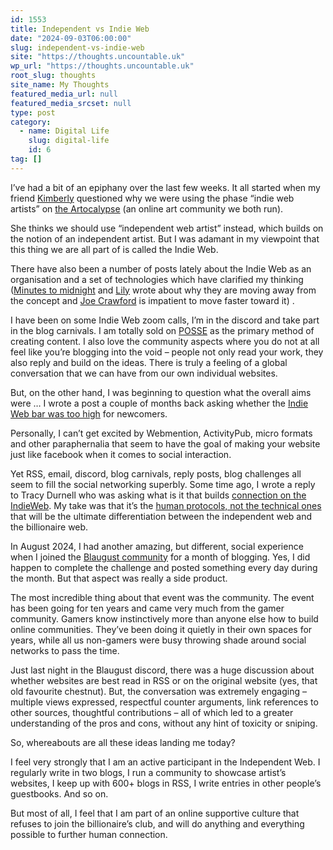 ```yaml
---
id: 1553
title: Independent vs Indie Web
date: "2024-09-03T06:00:00"
slug: independent-vs-indie-web
site: "https://thoughts.uncountable.uk"
wp_url: "https://thoughts.uncountable.uk"
root_slug: thoughts
site_name: My Thoughts
featured_media_url: null
featured_media_srcset: null
type: post
category:
  - name: Digital Life
    slug: digital-life
    id: 6
tag: []
---
```



<p>I&#8217;ve had a bit of an epiphany over the last few weeks.  It all started when my friend <a href="https://iamkimberly.org/">Kimberly</a> questioned why we were using the phase &#8220;indie web artists&#8221; on <a href="https://artocalypse.org/">the Artocalypse</a> (an online art community we both run). </p>



<p>She thinks we should use &#8220;independent web artist&#8221; instead, which builds on the notion of an independent artist.  But I was adamant in my viewpoint that this thing we are all part of is called the Indie Web.</p>



<p>There have also been a number of posts lately about the Indie Web as an organisation and a set of technologies which have clarified my thinking (<a href="https://minutestomidnight.co.uk/blog/smaller/">Minutes to midnight</a> and <a href="https://lilymara.xyz/posts/2024-technoelitism/">Lily</a> wrote about why they are moving away from the concept and <a href="https://artlung.com/blog/2024/08/25/post-xoxo-ramble/">Joe Crawford</a> is impatient to move faster toward it) .  </p>



<p>I have been on some Indie Web zoom calls, I&#8217;m in the discord and take part in the blog carnivals.  I am totally sold on <a href="https://indieweb.org/POSSE">POSSE</a> as the primary method of creating content.  I also love the community aspects where you do not at all feel like you&#8217;re blogging into the void &#8211; people not only read your work, they also reply and build on the ideas.  There is truly a feeling of a global conversation that we can have from our own individual websites.</p>



<p>But, on the other hand, I was beginning to question what the overall aims were &#8230; I wrote a post a couple of months back asking whether the <a href="https://thoughts.uncountable.uk/is-the-indieweb-bar-too-high/" data-type="post" data-id="866">Indie Web bar was too high</a> for newcomers.  </p>



<p>Personally, I can&#8217;t get excited by Webmention, ActivityPub, micro formats and other paraphernalia that seem to have the goal of making your website just like facebook when it comes to social interaction.</p>



<p>Yet RSS, email, discord, blog carnivals, reply posts, blog challenges all seem to fill the social networking superbly.  Some time ago, I wrote a reply to Tracy Durnell who was asking what is it that builds <a href="https://tracydurnell.com/2024/03/01/indieweb-interactions-what-builds-connection/">connection on the IndieWeb</a>.  My take was that it&#8217;s the <a href="https://thoughts.uncountable.uk/human-protocols/" data-type="post" data-id="497">human protocols, not the technical ones</a> that will be the ultimate differentiation between the independent web and the billionaire web.</p>



<p>In August 2024, I had another amazing, but different, social experience when I joined the <a href="https://aggronaut.com/2024/07/12/blaugust-2024-is-coming/">Blaugust community</a> for a month of blogging.   Yes, I did happen to complete the challenge and posted something every day during the month.  But that aspect was really a side product.  </p>



<p>The most incredible thing about that event was the community.  The event has been going for ten years and came very much from the gamer community.  Gamers know instinctively more than anyone else how to build online communities.  They&#8217;ve been doing it quietly in their own spaces  for years, while all us non-gamers were busy throwing shade around social networks to pass the time.</p>



<p>Just last night in the Blaugust discord, there was a huge discussion about whether websites are best read in RSS or on the original website (yes, that old favourite chestnut).  But, the conversation was extremely engaging &#8211; multiple views expressed, respectful counter arguments, link references to other sources, thoughtful contributions &#8211; all of which led to a greater understanding of the pros and cons, without any hint of toxicity or sniping.</p>



<p>So, whereabouts are all these ideas landing me today?  </p>



<p>I feel very strongly that I am an active participant in the Independent Web. I regularly write in two blogs, I run a community to showcase artist&#8217;s websites, I keep up with 600+ blogs in RSS, I write entries in other people&#8217;s guestbooks. And so on.</p>



<p>But most of all, I feel that I am part of an online supportive culture that refuses to join the billionaire&#8217;s club, and will do anything and everything possible to further human connection.</p>
